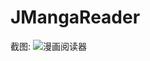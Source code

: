 # JMangaReader

截图:
![漫画阅读器](https://github.com/jmangareader/JMangaReader/blob/master/screenshots/manhua.gif?raw=true)
